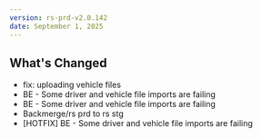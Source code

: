 ```yaml
---
version: rs-prd-v2.0.142
date: September 1, 2025
---
```


## What's Changed
* fix: uploading vehicle files
* BE - Some driver and vehicle file imports are failing
* BE - Some driver and vehicle file imports are failing
* Backmerge/rs prd to rs stg
* [HOTFIX] BE - Some driver and vehicle file imports are failing